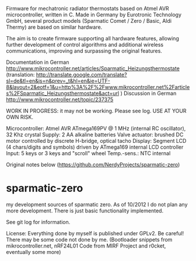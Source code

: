 Firmware for mechatronic radiator thermostats based on Atmel AVR microcontroller, written in C.
Made in Germany by Eurotronic Technology GmbH, several product models (Sparmatic Comet / Zero / Basic, Aldi Thermy) are based on similar hardware.

The aim is to create firmware supporting all hardware features, allowing further development of control algorithms and additional wireless communications, improving and surpassing the original features.

Documentation in German http://www.mikrocontroller.net/articles/Sparmatic_Heizungsthermostate (translation: http://translate.google.com/translate?sl=de&tl=en&js=n&prev=_t&hl=en&ie=UTF-8&layout=2&eotf=1&u=http%3A%2F%2Fwww.mikrocontroller.net%2Farticles%2FSparmatic_Heizungsthermostate&act=url )
Discussion in German http://www.mikrocontroller.net/topic/237375

WORK IN PROGRESS: it may not be working. Please see log.
USE AT YOUR OWN RISK.

Microcontroller: Atmel AVR ATmega169PV @ 1 MHz (internal RC oscillator), 32 Khz crystal
Supply:          2 AA alkaline batteries
Valve actuator:  brushed DC motor controlled by discrete H-bridge, optical tacho
Display:         Segment LCD (4 chars/digits and symbols) driven by ATmega169 internal LCD controller
Input:           5 keys or 3 keys and "scroll" wheel
Temp.-sens.:     NTC internal






Original notes below (https://github.com/NerdyProjects/sparmatic-zero)

sparmatic-zero
==============

my development sources of sparmatic zero. As of 10/2012 I do not plan any more development. There is just basic functionality implemented.


See git log for information.

License:
Everything done by myself is published under GPLv2. Be careful! There may be some code not done by me. (Bootloader snippets from mikrocontroller.net, nRF24L01 Code from MIRF Project and r0cket, eventually some more)
